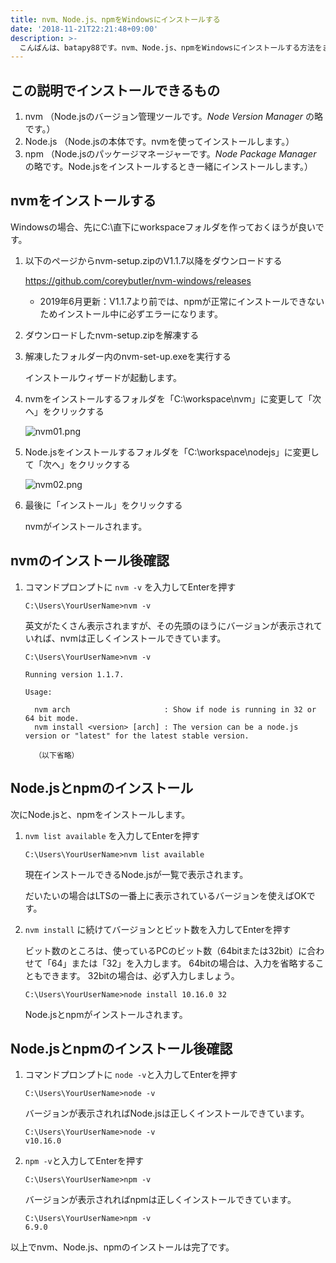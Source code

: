 ```yaml
---
title: nvm、Node.js、npmをWindowsにインストールする
date: '2018-11-21T22:21:48+09:00'
description: >-
  こんばんは、batapy88です。nvm、Node.js、npmをWindowsにインストールする方法をまとめて説明しているページが無かったので、今日はそれを書いてみようと思います。
---
```

## この説明でインストールできるもの

1. nvm （Node.jsのバージョン管理ツールです。*Node Version Manager* の略です。）
2. Node.js （Node.jsの本体です。nvmを使ってインストールします。）
3. npm （Node.jsのパッケージマネージャーです。*Node Package Manager* の略です。Node.jsをインストールするとき一緒にインストールします。）

## nvmをインストールする

Windowsの場合、先にC:\直下にworkspaceフォルダを作っておくほうが良いです。

1. 以下のページからnvm-setup.zipのV1.1.7以降をダウンロードする

    https://github.com/coreybutler/nvm-windows/releases

    - 2019年6月更新：V1.1.7より前では、npmが正常にインストールできないためインストール中に必ずエラーになります。

2. ダウンロードしたnvm-setup.zipを解凍する

3. 解凍したフォルダー内のnvm-set-up.exeを実行する

    インストールウィザードが起動します。

4. nvmをインストールするフォルダを「C:\workspace\nvm」に変更して「次へ」をクリックする

    ![nvm01.png](/img/nvm01.png)

5. Node.jsをインストールするフォルダを「C:\workspace\nodejs」に変更して「次へ」をクリックする

    ![nvm02.png](/img/nvm02.png)

6. 最後に「インストール」をクリックする

    nvmがインストールされます。

## nvmのインストール後確認

1. コマンドプロンプトに `nvm -v` を入力してEnterを押す

    ```
    C:\Users\YourUserName>nvm -v
    ```

    英文がたくさん表示されますが、その先頭のほうにバージョンが表示されていれば、nvmは正しくインストールできています。

    ```
    C:\Users\YourUserName>nvm -v

    Running version 1.1.7.

    Usage:

      nvm arch                     : Show if node is running in 32 or 64 bit mode.
      nvm install <version> [arch] : The version can be a node.js version or "latest" for the latest stable version.

      （以下省略）
    ```

## Node.jsとnpmのインストール

   次にNode.jsと、npmをインストールします。

1. `nvm list available` を入力してEnterを押す

    ```
    C:\Users\YourUserName>nvm list available
    ```

    現在インストールできるNode.jsが一覧で表示されます。

    だいたいの場合はLTSの一番上に表示されているバージョンを使えばOKです。

2. `nvm install` に続けてバージョンとビット数を入力してEnterを押す

    ビット数のところは、使っているPCのビット数（64bitまたは32bit）に合わせて「64」または「32」を入力します。
    64bitの場合は、入力を省略することもできます。
    32bitの場合は、必ず入力しましょう。

    ```
    C:\Users\YourUserName>node install 10.16.0 32
    ```

    Node.jsとnpmがインストールされます。

## Node.jsとnpmのインストール後確認

1. コマンドプロンプトに `node -v`と入力してEnterを押す

    ```
    C:\Users\YourUserName>node -v
    ```

    バージョンが表示されればNode.jsは正しくインストールできています。

    ```
    C:\Users\YourUserName>node -v
    v10.16.0
    ```

3. `npm -v`と入力してEnterを押す

    ```
    C:\Users\YourUserName>npm -v
    ```

    バージョンが表示されればnpmは正しくインストールできています。

    ```
    C:\Users\YourUserName>npm -v
    6.9.0
    ```

以上でnvm、Node.js、npmのインストールは完了です。


